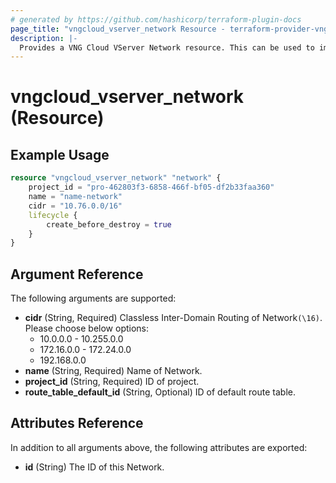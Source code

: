 ```yaml
---
# generated by https://github.com/hashicorp/terraform-plugin-docs
page_title: "vngcloud_vserver_network Resource - terraform-provider-vngcloud"
description: |-
  Provides a VNG Cloud VServer Network resource. This can be used to import, create, modify, and delete.
---
```


# vngcloud_vserver_network (Resource)



## Example Usage

```terraform
resource "vngcloud_vserver_network" "network" {
    project_id = "pro-462803f3-6858-466f-bf05-df2b33faa360"
    name = "name-network"
    cidr = "10.76.0.0/16"
    lifecycle {
        create_before_destroy = true
    }
}
```

## Argument Reference

The following arguments are supported:

- **cidr** (String, Required) Classless Inter-Domain Routing of Network`(\16)`. Please choose below options:
  - 10.0.0.0 - 10.255.0.0
  - 172.16.0.0 - 172.24.0.0
  - 192.168.0.0
- **name** (String, Required) Name of Network.
- **project_id** (String, Required) ID of project.
- **route_table_default_id** (String, Optional) ID of default route table.

## Attributes Reference

In addition to all arguments above, the following attributes are exported:
- **id** (String) The ID of this Network.


